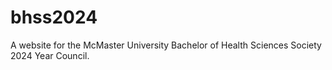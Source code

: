 # bhss2024
A website for the McMaster University Bachelor of Health Sciences Society 2024 Year Council.
